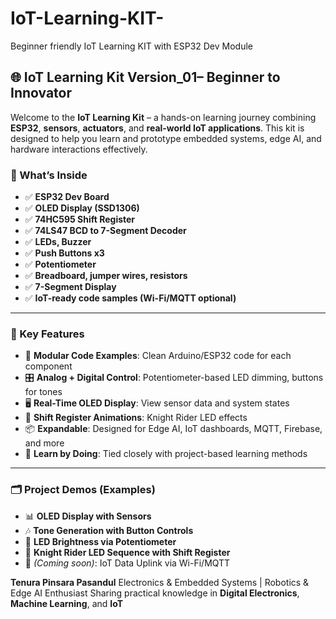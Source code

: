 # IoT-Learning-KIT-
Beginner friendly IoT Learning KIT with ESP32 Dev Module 


## 🌐 IoT Learning Kit Version_01– Beginner to Innovator

Welcome to the **IoT Learning Kit** – a hands-on learning journey combining **ESP32**, **sensors**, **actuators**, and **real-world IoT applications**. This kit is designed to help you learn and prototype embedded systems, edge AI, and hardware interactions effectively.

### 🧰 What’s Inside

* ✅ **ESP32 Dev Board**
* ✅ **OLED Display (SSD1306)**
* ✅ **74HC595 Shift Register**
* ✅ **74LS47 BCD to 7-Segment Decoder**
* ✅ **LEDs, Buzzer**
* ✅ **Push Buttons x3**
* ✅ **Potentiometer**
* ✅ **Breadboard, jumper wires, resistors**
* ✅ **7-Segment Display**
* ✅ **IoT-ready code samples (Wi-Fi/MQTT optional)**

---

### 🚀 Key Features

* 🔧 **Modular Code Examples**: Clean Arduino/ESP32 code for each component
* 🎛️ **Analog + Digital Control**: Potentiometer-based LED dimming, buttons for tones
* 🖥️ **Real-Time OLED Display**: View sensor data and system states
* 🔄 **Shift Register Animations**: Knight Rider LED effects
* 📦 **Expandable**: Designed for Edge AI, IoT dashboards, MQTT, Firebase, and more
* 🧠 **Learn by Doing**: Tied closely with project-based learning methods

---

### 🗂️ Project Demos (Examples)

* 📊 **OLED Display with Sensors**
* 🎶 **Tone Generation with Button Controls**
* 🌈 **LED Brightness via Potentiometer**
* 🔁 **Knight Rider LED Sequence with Shift Register**
* 📡 *(Coming soon)*: IoT Data Uplink via Wi-Fi/MQTT


**Tenura Pinsara Pasandul**
 Electronics & Embedded Systems |  Robotics & Edge AI Enthusiast
 Sharing practical knowledge in **Digital Electronics**, **Machine Learning**, and **IoT**




